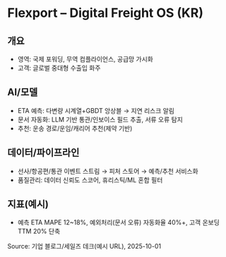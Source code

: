 # Flexport – Digital Freight OS (KR)

## 개요
- 영역: 국제 포워딩, 무역 컴플라이언스, 공급망 가시화
- 고객: 글로벌 중대형 수출입 화주

## AI/모델
- ETA 예측: 다변량 시계열+GBDT 앙상블 → 지연 리스크 알림
- 문서 자동화: LLM 기반 통관/인보이스 필드 추출, 서류 오류 탐지
- 추천: 운송 경로/운임/캐리어 추천(제약 기반)

## 데이터/파이프라인
- 선사/항공편/통관 이벤트 스트림 → 피처 스토어 → 예측/추천 서비스화
- 품질관리: 데이터 신뢰도 스코어, 휴리스틱/ML 혼합 필터

## 지표(예시)
- 예측 ETA MAPE 12~18%, 예외처리(문서 오류) 자동화율 40%+, 고객 온보딩 TTM 20% 단축

Source: 기업 블로그/세일즈 데크(예시 URL), 2025-10-01
